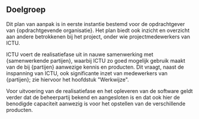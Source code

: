 ## Doelgroep

Dit plan van aanpak is in eerste instantie bestemd voor de opdrachtgever van {opdrachtgevende organisatie}. Het plan biedt ook inzicht en overzicht aan andere betrokkenen bij het project, onder wie projectmedewerkers van ICTU.

ICTU voert de realisatiefase uit in nauwe samenwerking met {samenwerkende partijen}, waarbij ICTU zo goed mogelijk gebruik maakt van de bij {partijen} aanwezige kennis en producten. Dit vraagt, naast de inspanning van ICTU, ook significante inzet van medewerkers van {partijen}; zie hiervoor het hoofdstuk "Werkwijze".

Voor uitvoering van de realisatiefase en het opleveren van de software geldt verder dat de beheerpartij bekend en aangesloten is en dat ook hier de benodigde capaciteit aanwezig is voor het opstellen van de verschillende producten.
